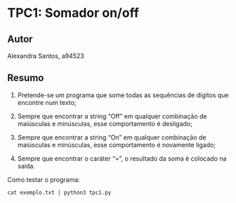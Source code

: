 # TPC1: Somador on/off 

## Autor
Alexandra Santos, a94523

## Resumo

1. Pretende-se um programa que some todas as sequências de dígitos que encontre num texto;

2. Sempre que encontrar a string “Off” em qualquer combinação de maiúsculas e minúsculas, esse comportamento é desligado;

3. Sempre que encontrar a string “On” em qualquer combinação de maiúsculas e minúsculas, esse comportamento é novamente ligado;

4. Sempre que encontrar o caráter “=”, o resultado da soma é colocado na saída.


Como testar o programa:
```
cat exemplo.txt | python3 tpc1.py
```
